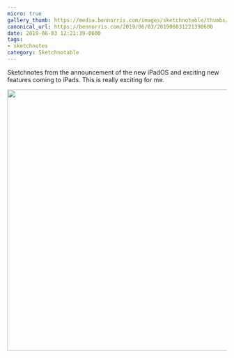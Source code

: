 ```yaml
---
micro: true
gallery_thumb: https://media.bennorris.com/images/sketchnotable/thumbs/wwdc-2019-ipad.jpg
canonical_url: https://bennorris.com/2019/06/03/201906031221390600
date: 2019-06-03 12:21:39-0600
tags:
- sketchnotes
category: Sketchnotable
---
```


Sketchnotes from the announcement of the new iPadOS and exciting new features coming to iPads. This is really exciting for me.

<img src="https://media.bennorris.com/images/sketchnotable/wwdc-2019/wwdc-2019-ipad.jpg" width="600" height="600" alt="" />